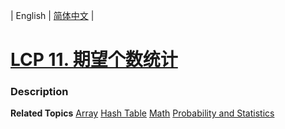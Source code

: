 | English | [简体中文](README.md) |

# [LCP 11. 期望个数统计](https://leetcode-cn.com/problems/qi-wang-ge-shu-tong-ji)
 ### Description

**Related Topics**  [Array](https://leetcode-cn.com/tag/array) [Hash Table](https://leetcode-cn.com/tag/hash-table) [Math](https://leetcode-cn.com/tag/math) [Probability and Statistics](https://leetcode-cn.com/tag/probability-and-statistics) 